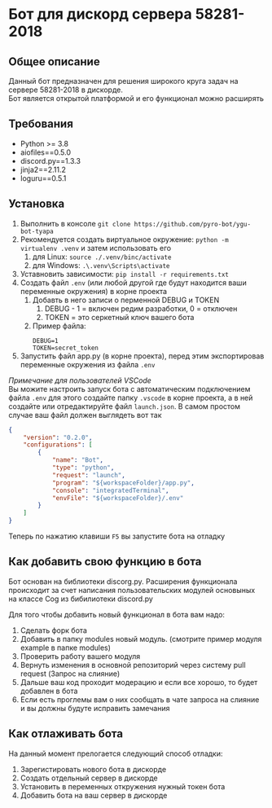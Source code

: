 # Бот для дискорд сервера 58281-2018

## Общее описание

Данный бот предназначен для решения широкого круга задач на сервере 58281-2018 в дискорде.  
Бот является открытой платформой и его функционал можно расширять

## Требования

- Python >= 3.8
- aiofiles==0.5.0
- discord.py==1.3.3
- jinja2==2.11.2
- loguru==0.5.1

## Установка

1. Выполнить в консоле  `git clone https://github.com/pyro-bot/ygu-bot-tyapa`
2. Рекомендуется создать виртуальное окружение: `python -m virtualenv .venv` и затем использовать его
   1. для Linux: `source ./.venv/binc/activate`
   2. для Windows: `.\.venv\Scripts\activate`
3. Уставновить зависимости: `pip install -r requirements.txt`
4. Создать файл `.env` (или любой другой где будут находится ваши переменные окружения) в корне проекта
   1. Добавть в него записи о перменной DEBUG и TOKEN
      1. DEBUG - 1 = включен редим разработки, 0 = отключен
      2. TOKEN = это серкетный ключ вашего бота
   2. Пример файла: <code language="bash"> <br>DEBUG=1<br>TOKEN=secret_token</code>
5. Запустить файл app.py (в корне проекта), перед этим экспортировав переменные окружения из файла `.env`


*Примечание для пользователей VSCode*  
Вы можите настроить запуск бота с автоматическим подключением файла `.env` для этого создайте папку `.vscode` в корне проекта, а в ней создайте или отредактируйте файл `launch.json`. В самом простом случае ваш файл должен выглядеть вот так
```json
{
    "version": "0.2.0",
    "configurations": [
        {
            "name": "Bot",
            "type": "python",
            "request": "launch",
            "program": "${workspaceFolder}/app.py",
            "console": "integratedTerminal",
            "envFile": "${workspaceFolder}/.env"
        }
    ]
}
```
Теперь по нажатию клавиши `F5` вы запустите бота на отладку


## Как добавить свою функцию в бота

Бот основан на библиотеки discorg.py. Расширения функционала происходит за счет написания пользовательских модулей основыных на классе Cog из бибилиотеки discord.py  

Для того чтобы добавить новый функционал в бота вам надо:

1. Сделать форк бота
2. Добавить в папку modules новый модуль. (смотрите пример модуля example в папке modules)
3. Проверить работу вашего модуля
4. Вернуть изменения в основной репозиторий через систему pull request (Запрос на слияние)
5. Дальше ваш код проходит модерацию и если все хорошо, то будет добавлен в бота
6. Если есть проглемы вам о них сообщать в чате запроса на слияние и вы должны будуте исправить замечания

## Как отлаживать бота

На данный момент прелогается следующий способ отладки:

1. Зарегистировать нового бота в дискорде
2. Создать отдельный сервер в дискорде
3. Установить в переменных откружения нужный токен бота
4. Добавить бота на ваш сервер в дискорде